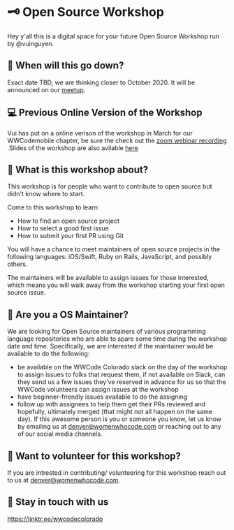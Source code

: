 # 🗝️ Open Source Workshop
Hey y'all this is a digital space for your future Open Source Workshop run by @vuinguyen.

## 📅 When will this go down?
Exact date TBD, we are thinking closer to October 2020. It will be announced on our [meetup](https://www.meetup.com/Women-Who-Code-Boulder-Denver/events/). 

## 💻 Previous Online Version of the Workshop
Vui has put on a online verison of the workshop in March for our WWCodemobile chapter, be sure the check out the [zoom webinar recording](https://zoom.us/rec/play/75codOurqWk3HYeQtQSDVPItW425fP6s2yIaqfELmBq1UXEBM1OnbrRBNuu2zNbfWozFMpHBJIlwar3f?continueMode=true&_x_zm_rtaid=OdB3RJFOS2a_GWR0Tuvr9w.1586469720997.970b08ebc0396532deea48812998697c&_x_zm_rhtaid=779) .Slides of the workshop are also avilable [here](https://www.slideshare.net/vui_nguyen/basics-of-open-source-contribution-wwcodemobile)

## 📖 What is this workshop about?
This workshop is for people who want to contribute to open source but didn't know where to start. 

Come to this workshop to learn:
- How to find an open source project
- How to select a good first issue
- How to submit your first PR using Git

You will have a chance to meet maintainers of open source projects in the following languages: iOS/Swift, Ruby on Rails, JavaScript, and possibly others.

The maintainers will be available to assign issues for those interested, which means you will walk away from the workshop starting your first open source issue.

## 💟 Are you a OS Maintainer?
We are looking for Open Source maintainers of various programming language repositories who are able to spare some time during the workshop date and time. 
Specifically, we are interested if the maintainer would be available to do the following:⠀
- be available on the WWCode Colorado slack on the day of the workshop to assign issues to folks that request them, if not available on Slack, can they send us a few issues they’ve reserved in advance for us so that the WWCode volunteers can assign issues at the workshop⠀
- have beginner-friendly issues available to do the assigning⠀
- follow up with assignees to help them get their PRs reviewed and hopefully, ultimately merged (that might not all happen on the same day).
If this awesome person is you or someone you know, let us know by emailing us at denver@womenwhocode.com or reaching out to any of our social media channels.⠀

## 🥺 Want to volunteer for this workshop?
If you are intrested in contributing/ volunteering for this workshop reach out to us at denver@womenwhocode.com.

## 👋 Stay in touch with us
https://linktr.ee/wwcodecolorado





